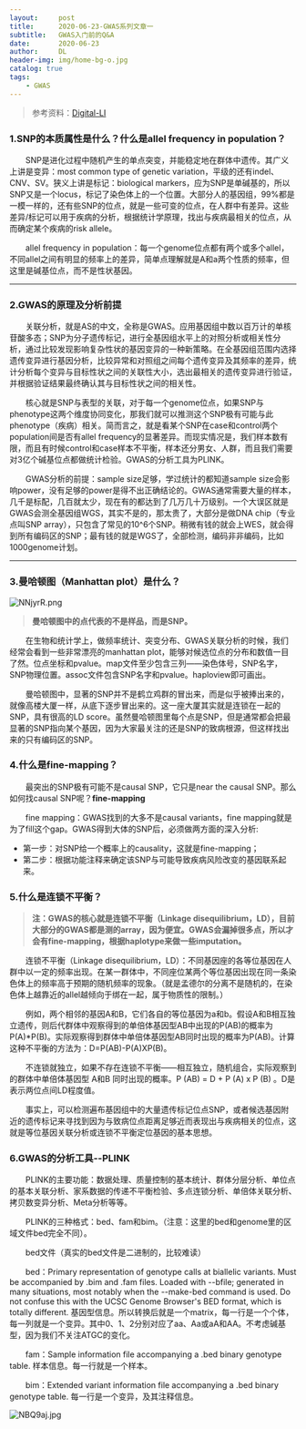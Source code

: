 ```yaml
---
layout:     post
title:      2020-06-23-GWAS系列文章一
subtitle:   GWAS入门前的Q&A
date:       2020-06-23
author:     DL
header-img: img/home-bg-o.jpg
catalog: true
tags:
    - GWAS
---
```


> 参考资料：[Digital-LI](https://www.cnblogs.com/leezx/p/9013615.html)


### 1.SNP的本质属性是什么？什么是allel frequency in population？

&emsp;&emsp;SNP是进化过程中随机产生的单点突变，并能稳定地在群体中遗传。其广义上讲是变异：most common type of genetic variation，平级的还有indel、CNV、SV。狭义上讲是标记：biological markers，应为SNP是单碱基的，所以SNP又是一个locus，标记了染色体上的一个位置。大部分人的基因组，99%都是一模一样的，还有些SNP的位点，就是一些可变的位点，在人群中有差异。这些差异/标记可以用于疾病的分析，根据统计学原理，找出与疾病最相关的位点，从而确定某个疾病的risk allele。

&emsp;&emsp;allel frequency in population：每一个genome位点都有两个或多个allel，不同allel之间有明显的频率上的差异，简单点理解就是A和a两个性质的频率，但这里是碱基位点，而不是性状基因。

---

### 2.GWAS的原理及分析前提

&emsp;&emsp;关联分析，就是AS的中文，全称是GWAS。应用基因组中数以百万计的单核苷酸多态；SNP为分子遗传标记，进行全基因组水平上的对照分析或相关性分析，通过比较发现影响复杂性状的基因变异的一种新策略。在全基因组范围内选择遗传变异进行基因分析，比较异常和对照组之间每个遗传变异及其频率的差异，统计分析每个变异与目标性状之间的关联性大小，选出最相关的遗传变异进行验证，并根据验证结果最终确认其与目标性状之间的相关性。

&emsp;&emsp;核心就是SNP与表型的关联，对于每一个genome位点，如果SNP与phenotype这两个维度协同变化，那我们就可以推测这个SNP极有可能与此phenotype（疾病）相关。简而言之，就是看某个SNP在case和control两个population间是否有allel frequency的显著差异。而现实情况是，我们样本数有限，而且有时候control和case样本不平衡，样本还分男女、人群，而且我们需要对3亿个碱基位点都做统计检验。GWAS的分析工具为PLINK。

&emsp;&emsp;GWAS分析的前提：sample size足够，学过统计的都知道sample size会影响power，没有足够的power是得不出正确结论的。GWAS通常需要大量的样本，几千是标配，几百就太少，现在有的都达到了几万几十万级别。一个大误区就是GWAS会测全基因组WGS，其实不是的，那太贵了，大部分是做DNA chip（专业点叫SNP array），只包含了常见的10^6个SNP。稍微有钱的就会上WES，就会得到所有编码区的SNP；最有钱的就是WGS了，全部检测，编码非非编码，比如1000genome计划。

---

### 3.曼哈顿图（Manhattan plot）是什么？

![NNjyrR.png](https://s1.ax1x.com/2020/06/23/NNjyrR.png)

> **曼哈顿图中的点代表的不是样品，而是SNP。**

&emsp;&emsp;在生物和统计学上，做频率统计、突变分布、GWAS关联分析的时候，我们经常会看到一些非常漂亮的manhattan plot，能够对候选位点的分布和数值一目了然。位点坐标和pvalue。map文件至少包含三列——染色体号，SNP名字，SNP物理位置。assoc文件包含SNP名字和pvalue。haploview即可画出。

&emsp;&emsp;曼哈顿图中，显著的SNP并不是鹤立鸡群的冒出来，而是似乎被捧出来的，就像高楼大厦一样，从底下逐步冒出来的。这一座大厦其实就是连锁在一起的SNP，具有很高的LD score。虽然曼哈顿图里每个点是SNP，但是通常都会把最显著的SNP指向某个基因，因为大家最关注的还是SNP的致病根源，但这样找出来的只有编码区的SNP。


### 4.什么是fine-mapping？

&emsp;&emsp;最突出的SNP极有可能不是causal SNP，它只是near the causal SNP。那么如何找causal SNP呢？**fine-mapping**

&emsp;&emsp;fine mapping：GWAS找到的大多不是causal variants，fine mapping就是为了fill这个gap。GWAS得到大体的SNP后，必须做两方面的深入分析:

- 第一步：对SNP给一个概率上的causality，这就是fine-mapping；
- 第二步：根据功能注释来确定该SNP与可能导致疾病风险改变的基因联系起来。

### 5.什么是连锁不平衡？

> **注：GWAS的核心就是连锁不平衡（Linkage disequilibrium，LD），目前大部分的GWAS都是测的array，因为便宜。GWAS会漏掉很多点，所以才会有fine-mapping，根据haplotype来做一些imputation。**

&emsp;&emsp;连锁不平衡（Linkage disequilibrium，LD）：不同基因座的各等位基因在人群中以一定的频率出现。在某一群体中，不同座位某两个等位基因出现在同一条染色体上的频率高于预期的随机频率的现象。（就是孟德尔的分离不是随机的，在染色体上越靠近的allel越倾向于绑在一起，属于物质性的限制。）

&emsp;&emsp;例如，两个相邻的基因A和B，它们各自的等位基因为a和b。假设A和B相互独立遗传，则后代群体中观察得到的单倍体基因型AB中出现的P(AB)的概率为P(A)*P(B)。实际观察得到群体中单倍体基因型AB同时出现的概率为P(AB)。计算这种不平衡的方法为：D=P(AB)-P(A)XP(B)。

&emsp;&emsp;不连锁就独立，如果不存在连锁不平衡——相互独立，随机组合，实际观察到的群体中单倍体基因型 A和B 同时出现的概率。P (AB) =  D + P (A) x P (B) 。D是表示两位点间LD程度值。

&emsp;&emsp;事实上，可以检测遍布基因组中的大量遗传标记位点SNP，或者候选基因附近的遗传标记来寻找到因为与致病位点距离足够近而表现出与疾病相关的位点，这就是等位基因关联分析或连锁不平衡定位基因的基本思想。

### 6.GWAS的分析工具--PLINK

&emsp;&emsp;PLINK的主要功能：数据处理、质量控制的基本统计、群体分层分析、单位点的基本关联分析、家系数据的传递不平衡检验、多点连锁分析、单倍体关联分析、拷贝数变异分析、Meta分析等等。

&emsp;&emsp;PLINK的三种格式：bed、fam和bim。（注意：这里的bed和genome里的区域文件bed完全不同）。

&emsp;&emsp;bed文件（真实的bed文件是二进制的，比较难读）

&emsp;&emsp;bed：Primary representation of genotype calls at biallelic variants. Must be accompanied by .bim and .fam files. Loaded with --bfile; generated in many situations, most notably when the --make-bed command is used. Do not confuse this with the UCSC Genome Browser's BED format, which is totally different. 基因型信息。所以转换后就是一个matrix，每一行是一个个体，每一列就是一个变异。其中0、1、2分别对应了aa、Aa或aA和AA。不考虑碱基型，因为我们不关注ATGC的变化。

&emsp;&emsp;fam：Sample information file accompanying a .bed binary genotype table. 样本信息。每一行就是一个样本。

&emsp;&emsp;bim：Extended variant information file accompanying a .bed binary genotype table. 每一行是一个变异，及其注释信息。

![NBQ9aj.jpg](https://s1.ax1x.com/2020/06/25/NBQ9aj.jpg)

